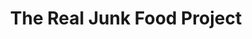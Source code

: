 ---
title: "The Real Junk Food Project"
url: /brighton/the-real-junk-food-project-leybourne-parade/
shop: charity
---